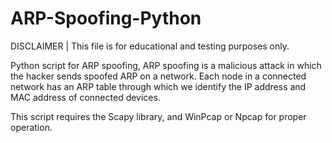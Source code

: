 # ARP-Spoofing-Python
DISCLAIMER | This file is for educational and testing purposes only.

Python script for ARP spoofing, ARP spoofing is a malicious attack in which the hacker sends spoofed ARP on a network. Each node in a connected network has an ARP table through which we identify the IP address and MAC address of connected devices.

This script requires the Scapy library, and WinPcap or Npcap for proper operation.
